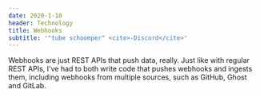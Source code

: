 ```yaml
---
date: 2020-1-10
header: Technology
title: Webhooks
subtitle: '"tube schoomper" <cite>-Discord</cite>'
---
```

Webhooks are just REST APIs that push data, really. Just like with regular REST APIs,
I've had to both write code that pushes webhooks and ingests them, including webhooks from
multiple sources, such as GitHub, Ghost and GitLab.
